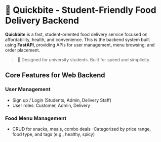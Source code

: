 # 🍔 Quickbite - Student-Friendly Food Delivery Backend

**Quickbite** is a fast, student-oriented food delivery service focused on affordability, health, and convenience. This is the backend system built using **FastAPI**, providing APIs for user management, menu browsing, and order placement.

> 🚀 Designed for university students. Built for speed and simplicity.


## Core Features for Web Backend
### User Management
- Sign up / Login (Students, Admin, Delivery Staff)
- User roles: Customer, Admin, Delivery

### Food Menu Management
- CRUD for snacks, meals, combo deals
-Categorized by price range, food type, and tags (e.g., healthy, spicy)

